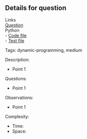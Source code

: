 ## Details for question

Links   
[Question](https://leetcode.com/problems/word-break/description/?envType=study-plan-v2&envId=top-interview-150) <br>
Python  
    - [Code file](lc139_word_break.py)  
    - [Test file](lc139_word_break_test.py)

Tags: dynamic-programming, medium

Description:

- Point 1

Questions:

- Point 1

Observations:

- Point 1

Complexity:

- Time:
- Space:
